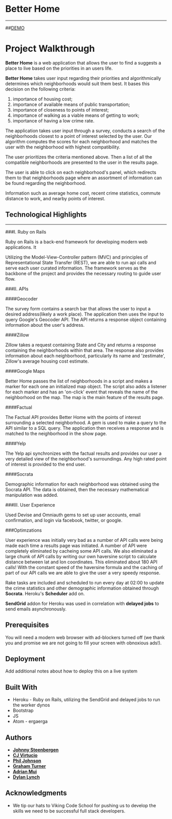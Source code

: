 # Better Home
- - -

##[DEMO](https://github.com/jsteenb2/better_home/blob/master/demo.md)

# Project Walkthrough

**Better Home** is a web application that allows the user to find a suggests a place to live based on the priorities in an users life.

**Better Home** takes user input regarding their priorities and algorithmically determines which neighborhoods would suit them best. It bases this decision on the following criteria:

1. importance of housing cost;
2. importance of available means of public transportation;
3. importance of closeness to points of interest;
4. importance of walking as a viable means of getting to work;
5. importance of having a low crime rate.

The application takes user input through a survey, conducts a search of the neighborhoods closest to a point of interest selected by the user. Our algorithm computes the scores for each neighborhood and matches the user with the neighborhood with highest compatibility.

The user prioritizes the criteria mentioned above. Then a list of all the compatible neighborhoods are presented to the user in the results page.

The user is able to click on each neighborhood's panel, which redirects them to that neighborhoods page where an assortment of information can be found regarding the neighborhood.

Information such as average home cost, recent crime statistics, commute distance to work, and nearby points of interest.


## Technological Highlights
- - -

###I. Ruby on Rails

Ruby on Rails is a back-end framework for developing modern web applications. It 

Utilizing the Model-View-Controller pattern (MVC) and principles of Representational State Transfer (REST), we are able to run api calls and serve each user curated information. The framework serves as the backbone of the project and provides the necessary routing to guide user flow.

###II. APIs

####Geocoder

The survey form contains a search bar that allows the user to input a desired address(likely a work place). The application then uses the input to query Google's Geocoder API. The API returns a response object containing information about the user's address.

####Zillow

Zillow takes a request containing State and City and returns a response containing the neighborhoods within that area. The response also provides information about each neighborhood, particularly its name and 'zestimate', Zillow's average housing cost estimate.

####Google Maps

Better Home passes the list of neighborhoods in a script and makes a marker for each one an initialized map object. The script also adds a listener for each marker and has an 'on-click' event that reveals the name of the neighborhood on the map.  The map is the main feature of the results page.

####Factual

The Factual API provides Better Home with the points of interest surrounding a selected neighborhood. A gem is used to make a query to the API similar to a SQL query. The application then receives a response and is matched to the neighborhood in the show page.

####Yelp

The Yelp api synchronizes with the factual results and provides our user a very detailed view of the neighborhood's surroundings.  Any high rated point of interest is provided to the end user.

####Socrata

Demographic information for each neighborhood was obtained using the Socrata API. The data is obtained, then the necessary mathematical manipulation was added.

###III. User Experience

Used Devise and Omniauth gems to set up user accounts, email confirmation, and login via facebook, twitter, or google.

###Optimzations

User experience was initially very bad as a number of API calls were being made each time a results page was initiated. A number of API were completely eliminated by cacheing some API calls.  We also eliminated a large chunk of API calls by writing our own haversine script to calculate distance between lat and lon coordinates.  This eliminated about 180 API calls!  With the constant speed of the haversine formula and the caching of part of our API calls we are able to give the user a very speedy response.

Rake tasks are included and scheduled to run every day at 02:00 to update the crime statistics and other demographic information obtained through **Socrata**.  Heroku's **Scheduler** add on.

**SendGrid** addon for Heroku was used in correlation with **delayed jobs** to send emails asynchronously.  

## Prerequisites

You will need a modern web browser with ad-blockers turned off (we thank you and promise we are not going to fill your screen with obnoxious ads!).



## Deployment

Add additional notes about how to deploy this on a live system

## Built With

* Heroku - Ruby on Rails, utilizing the SendGrid and delayed jobs to run the worker dynos
* Bootstrap
* JS
* Atom - ergaerga

## Authors

* [**Johnny Steenbergen**](https://github.com/jsteenb2) 
* [**CJ Virtucio**](https://github.com/cjvirtucio87) 
* [**Phil Johnson**](https://github.com/philipcolejohnson) 
* [**Graham Turner**](https://github.com/tgturner)
* [**Adrian Mui**](https://github.com/adrianmui)
* [**Dylan Lynch**](https://github.com/lynchd2)


## Acknowledgments

* We tip our hats to Viking Code School for pushing us to develop the skills we need to be successful full stack developers.

